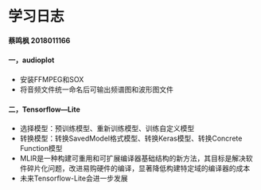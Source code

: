 # 学习日志

#### 蔡鸣枫 2018011166

#### 一，audioplot

* 安装FFMPEG和SOX
* 将音频文件统一命名后可输出频谱图和波形图文件

#### 二，Tensorflow—Lite

* 选择模型：预训练模型、重新训练模型、训练自定义模型
* 转换模型：转换SavedModel格式模型、转换Keras模型、转换Concrete Function模型
* MLIR是一种构建可重用和可扩展编译器基础结构的新方法，其目标是解决软件碎片化问题，改进易购硬件的编译，显著降低构建特定域的编译器的成本
* 未来Tensorflow-Lite会进一步发展